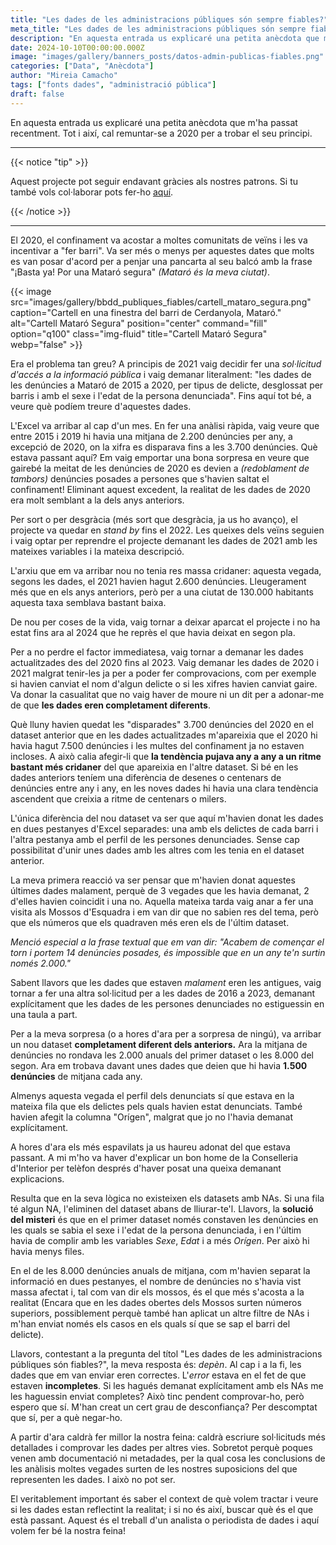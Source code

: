 ```yaml
---
title: "Les dades de les administracions públiques són sempre fiables?"
meta_title: "Les dades de les administracions públiques són sempre fiables?"
description: "En aquesta entrada us explicaré una petita anècdota que m'ha passat recentment."
date: 2024-10-10T00:00:00.000Z
image: "images/gallery/banners_posts/datos-admin-publicas-fiables.png"
categories: ["Data", "Anècdota"]
author: "Mireia Camacho"
tags: ["fonts dades", "administració pública"]
draft: false
---
```


En aquesta entrada us explicaré una petita anècdota que m'ha passat recentment. Tot i així, cal remuntar-se a 2020 per a trobar el seu principi.

<hr>

{{< notice "tip" >}}

Aquest projecte pot seguir endavant gràcies als nostres patrons. Si tu també vols col·laborar pots fer-ho [aquí](https://www.patreon.com/user/creators?u=136816989 "Mirai Data Patreon page").

{{< /notice >}} 

<hr>

El 2020, el confinament va acostar a moltes comunitats de veïns i les va incentivar a "fer barri". Va ser més o menys per aquestes dates que molts es van posar d'acord per a penjar una pancarta al seu balcó amb la frase "¡Basta ya! Por una Mataró segura" *(Mataró és la meva ciutat)*.

{{< image src="images/gallery/bbdd_publiques_fiables/cartell_mataro_segura.png" caption="Cartell en una finestra del barri de Cerdanyola, Mataró." alt="Cartell Mataró Segura" position="center" command="fill" option="q100" class="img-fluid" title="Cartell Mataró Segura"  webp="false" >}} 


Era el problema tan greu? A principis de 2021 vaig decidir fer una *sol·licitud d'accés a la informació pública* i vaig demanar literalment: "les dades de les denúncies a Mataró de 2015 a 2020, per tipus de delicte, desglossat per barris i amb el sexe i l'edat de la persona denunciada". Fins aquí tot bé, a veure què podíem treure d'aquestes dades.

L'Excel va arribar al cap d'un mes. En fer una anàlisi ràpida, vaig veure que entre 2015 i 2019 hi havia una mitjana de 2.200 denúncies per any, a excepció de 2020, on la xifra es disparava fins a les 3.700 denúncies. Què estava passant aquí? Em vaig emportar una bona sorpresa en veure que gairebé la meitat de les denúncies de 2020 es devien a *(redoblament de tambors)* denúncies posades a persones que s'havien saltat el confinament! Eliminant aquest excedent, la realitat de les dades de 2020 era molt semblant a la dels anys anteriors.

Per sort o per desgràcia (més sort que desgràcia, ja us ho avanço), el projecte va quedar en *stand by* fins el 2022. Les queixes dels veïns seguien i vaig optar per reprendre el projecte demanant les dades de 2021 amb les mateixes variables i la mateixa descripció.

L'arxiu que em va arribar nou no tenia res massa cridaner: aquesta vegada, segons les dades, el 2021 havien hagut 2.600 denúncies. Lleugerament més que en els anys anteriors, però per a una ciutat de 130.000 habitants aquesta taxa semblava bastant baixa.

De nou per coses de la vida, vaig tornar a deixar aparcat el projecte i no ha estat fins ara al 2024 que he reprès el que havia deixat en segon pla.

Per a no perdre el factor immediatesa, vaig tornar a demanar les dades actualitzades des del 2020 fins al 2023. Vaig demanar les dades de 2020 i 2021 malgrat tenir-les ja per a poder fer comprovacions, com per exemple si havien canviat el nom d'algun delicte o si les xifres havien canviat gaire. Va donar la casualitat que no vaig haver de moure ni un dit per a adonar-me de que **les dades eren completament diferents**.

Què lluny havien quedat les "disparades" 3.700 denúncies del 2020 en el dataset anterior que en les dades actualitzades m'apareixia que el 2020 hi havia hagut 7.500 denúncies i les multes del confinament ja no estaven incloses. A això calia afegir-li que **la tendència pujava any a any a un ritme bastant més cridaner** del que apareixia en l'altre dataset. Si bé en les dades anteriors teníem una diferència de desenes o centenars de denúncies entre any i any, en les noves dades hi havia una clara tendència ascendent que creixia a ritme de centenars o milers.

L'única diferència del nou dataset va ser que aquí m'havien donat les dades en dues pestanyes d'Excel separades: una amb els delictes de cada barri i l'altra pestanya amb el perfil de les persones denunciades. Sense cap possibilitat d'unir unes dades amb les altres com les tenia en el dataset anterior.

La meva primera reacció va ser pensar que m'havien donat aquestes últimes dades malament, perquè de 3 vegades que les havia demanat, 2 d'elles havien coincidit i una no. Aquella mateixa tarda vaig anar a fer una visita als Mossos d'Esquadra i em van dir que no sabien res del tema, però que els números que els quadraven més eren els de l'últim dataset.

*Menció especial a la frase textual que em van dir: "Acabem de començar el torn i portem 14 denúncies posades, és impossible que en un any te'n surtin només 2.000."*  

Sabent llavors que les dades que estaven *malament* eren les antigues, vaig tornar a fer una altra sol·licitud per a les dades de 2016 a 2023, demanant explícitament que les dades de les persones denunciades no estiguessin en una taula a part.

Per a la meva sorpresa (o a hores d'ara per a sorpresa de ningú), va arribar un nou dataset **completament diferent dels anteriors.** Ara la mitjana de denúncies no rondava les 2.000 anuals del primer dataset o les 8.000 del segon. Ara em trobava davant unes dades que deien que hi havia **1.500 denúncies** de mitjana cada any.

Almenys aquesta vegada el perfil dels denunciats sí que estava en la mateixa fila que els delictes pels quals havien estat denunciats. També havien afegit la columna "Orígen", malgrat que jo no l'havia demanat explícitament.

A hores d'ara els més espavilats ja us haureu adonat del que estava passant. A mi m'ho va haver d'explicar un bon home de la Conselleria d'Interior per telèfon després d'haver posat una queixa demanant explicacions.

Resulta que en la seva lògica no existeixen els datasets amb NAs. Si una fila té algun NA, l'eliminen del dataset abans de lliurar-te'l. Llavors, la **solució del misteri** és que en el primer dataset només constaven les denúncies en les quals se sabia el sexe i l'edat de la persona denunciada, i en l'últim havia de complir amb les variables *Sexe*, *Edat* i a més *Orígen*. Per això hi havia menys files.

En el de les 8.000 denúncies anuals de mitjana, com m'havien separat la informació en dues pestanyes, el nombre de denúncies no s'havia vist massa afectat i, tal com van dir els mossos, és el que més s'acosta a la realitat (Encara que en les dades obertes dels Mossos surten números superiors, possiblement perquè també han aplicat un altre filtre de NAs i m'han enviat només els casos en els quals sí que se sap el barri del delicte).

Llavors, contestant a la pregunta del títol "Les dades de les administracions públiques són fiables?", la meva resposta és: *depèn*. Al cap i a la fi, les dades que em van enviar eren correctes. L'*error* estava en el fet de que estaven **incompletes**. Si les hagués demanat explícitament amb els NAs me les haguessin enviat completes? Això tinc pendent comprovar-ho, però espero que sí. M'han creat un cert grau de desconfiança? Per descomptat que sí, per a què negar-ho.

A partir d'ara caldrà fer millor la nostra feina: caldrà escriure sol·licituds més detallades i comprovar les dades per altres vies. Sobretot perquè poques venen amb documentació ni metadades, per la qual cosa les conclusions de les anàlisis moltes vegades surten de les nostres suposicions del que representen les dades. I això no pot ser.

El veritablement important és saber el context de què volem tractar i veure si les dades estan reflectint la realitat; i si no és així, buscar què és el que està passant. Aquest és el treball d'un analista o periodista de dades i aquí volem fer bé la nostra feina!